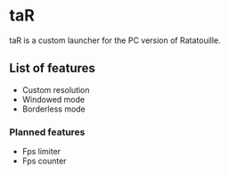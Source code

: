 # taR

taR is a custom launcher for the PC version of Ratatouille.

## List of features

- Custom resolution
- Windowed mode
- Borderless mode

### Planned features

- Fps limiter
- Fps counter